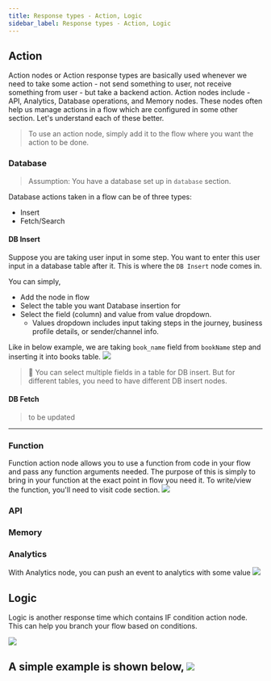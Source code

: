 ```yaml
---
title: Response types - Action, Logic
sidebar_label: Response types - Action, Logic
---
```



## Action
Action nodes or Action response types are basically used whenever we need to take some action - not send something to user, not receive something from user - but take a backend action. 
Action nodes include - API, Analytics, Database operations, and Memory nodes. 
These nodes often help us manage actions in a flow which are configured in some other section. Let's understand each of these better.
> To use an action node, simply add it to the flow where you want the action to be done.

### Database
> Assumption: You have a database set up in `database` section.


Database actions taken in a flow can be of three types: 
* Insert 
* Fetch/Search

#### DB Insert
Suppose you are taking user input in some step. You want to enter this user input in a database table after it. This is where the `DB Insert` node comes in. 

You can simply,
- Add the node in flow
- Select the table you want Database insertion for
- Select the field (column) and value from value dropdown.
    - Values dropdown includes input taking steps in the journey, business profile details, or sender/channel info.

Like in below example, we are taking `book_name` field from `bookName` step and inserting it into books table. 
![](https://i.imgur.com/stGRNm6.gif)

> :pushpin: You can select multiple fields in a table for DB insert. But for different tables, you need to have different DB insert nodes. 

#### DB Fetch
> to be updated

---

### Function 
Function action node allows you to use a function from code in your flow and pass any function arguments needed. 
The purpose of this is simply to bring in your function at the exact point in flow you need it. To write/view the function, you'll need to visit code section.
![](https://i.imgur.com/tTMV0AJ.jpg)


### API 

### Memory 

### Analytics
With Analytics node, you can push an event to analytics with some value
![](https://i.imgur.com/HJNKw6c.jpg)

## Logic 
Logic is another response time which contains IF condition action node. 
This can help you branch your flow based on conditions. 


![](https://i.imgur.com/fJ3oqcv.gif)

A simple example is shown below,
![](https://i.imgur.com/vNrajS7.jpg)
---